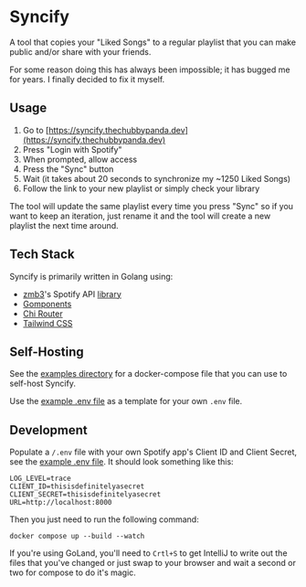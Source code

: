 # Syncify

A tool that copies your "Liked Songs" to a regular playlist that you can make public and/or share with your friends.

For some reason doing this has always been impossible; it has bugged me for years. I finally decided to fix it myself.

## Usage

1. Go to [https://syncify.thechubbypanda.dev](https://syncify.thechubbypanda.dev)
2. Press "Login with Spotify"
3. When prompted, allow access
4. Press the "Sync" button
5. Wait (it takes about 20 seconds to synchronize my ~1250 Liked Songs)
6. Follow the link to your new playlist or simply check your library

The tool will update the same playlist every time you press "Sync" so if you want to keep an iteration, just rename it and the tool will create a new playlist the next time around.

## Tech Stack

Syncify is primarily written in Golang using: 
- [zmb3](https://github.com/zmb3)'s Spotify API [library](https://github.com/zmb3/spotify)
- [Gomponents](https://www.gomponents.com/)
- [Chi Router](https://go-chi.io/#/)
- [Tailwind CSS](https://tailwindcss.com/)

## Self-Hosting

See the [examples directory](examples) for a docker-compose file that you can use to self-host Syncify.

Use the [example .env file](example.env) as a template for your own `.env` file.

## Development

Populate a `/.env` file with your own Spotify app's Client ID and Client Secret, see the [example .env file](example.env). It should look something like this:

```env
LOG_LEVEL=trace
CLIENT_ID=thisisdefinitelyasecret
CLIENT_SECRET=thisisdefinitelyasecret
URL=http://localhost:8000
```

Then you just need to run the following command:

```shell
docker compose up --build --watch
```

If you're using GoLand, you'll need to `Crtl+S` to get IntelliJ to write out the files that you've changed or just swap to your browser and wait a second or two for compose to do it's magic.
